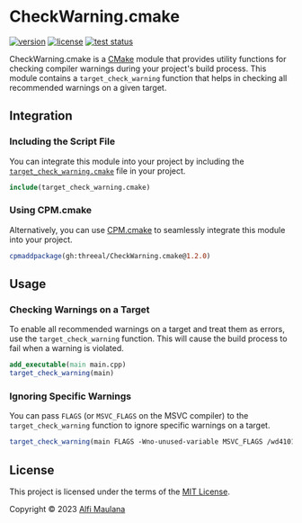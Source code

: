 # CheckWarning.cmake

[![version](https://img.shields.io/github/v/release/threeal/CheckWarning.cmake?style=flat-square)](https://github.com/threeal/CheckWarning.cmake/releases)
[![license](https://img.shields.io/github/license/threeal/CheckWarning.cmake?style=flat-square)](./LICENSE)
[![test status](https://img.shields.io/github/actions/workflow/status/threeal/CheckWarning.cmake/test.yaml?branch=main&style=flat-square)](https://github.com/threeal/CheckWarning.cmake/actions/workflows/test.yaml)

CheckWarning.cmake is a [CMake](https://cmake.org) module that provides utility functions for checking compiler warnings during your project's build process. This module contains a `target_check_warning` function that helps in checking all recommended warnings on a given target.

## Integration

### Including the Script File

You can integrate this module into your project by including the [`target_check_warning.cmake`](./cmake/target_check_warning.cmake) file in your project.

```cmake
include(target_check_warning.cmake)
```

### Using CPM.cmake

Alternatively, you can use [CPM.cmake](https://github.com/cpm-cmake/CPM.cmake) to seamlessly integrate this module into your project.

```cmake
cpmaddpackage(gh:threeal/CheckWarning.cmake@1.2.0)
```

## Usage

### Checking Warnings on a Target

To enable all recommended warnings on a target and treat them as errors, use the `target_check_warning` function. This will cause the build process to fail when a warning is violated.

```cmake
add_executable(main main.cpp)
target_check_warning(main)
```

### Ignoring Specific Warnings

You can pass `FLAGS` (or `MSVC_FLAGS` on the MSVC compiler) to the `target_check_warning` function to ignore specific warnings on a target.

```cmake
target_check_warning(main FLAGS -Wno-unused-variable MSVC_FLAGS /wd4101)
```

## License

This project is licensed under the terms of the [MIT License](./LICENSE).

Copyright © 2023 [Alfi Maulana](https://github.com/threeal)
